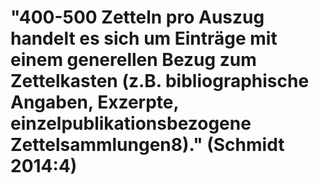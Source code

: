 # "400-500 Zetteln pro Auszug handelt es sich um Einträge mit einem generellen Bezug zum Zettelkasten (z.B. bibliographische Angaben, Exzerpte, einzelpublikationsbezogene Zettelsammlungen8)." (Schmidt 2014:4)